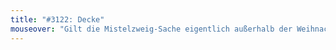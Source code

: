 ```yaml
---
title: "#3122: Decke"
mouseover: "Gilt die Mistelzweig-Sache eigentlich außerhalb der Weihnachtszeit?"
---
```


